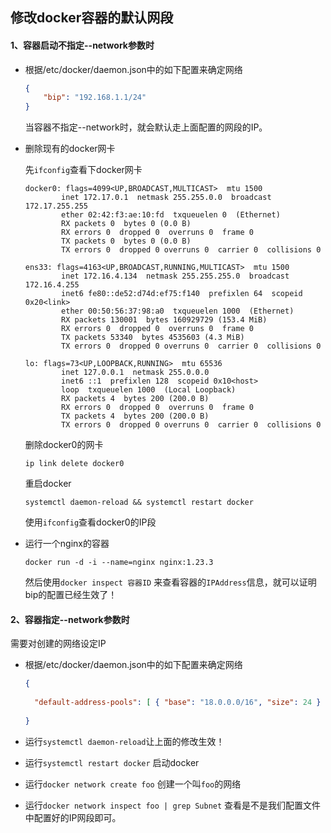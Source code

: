 ## 修改docker容器的默认网段





#### 1、容器启动不指定--network参数时

- 根据/etc/docker/daemon.json中的如下配置来确定网络

  ```json
  {
      "bip": "192.168.1.1/24"
  }
  ```

  当容器不指定--network时，就会默认走上面配置的网段的IP。

  

- 删除现有的docker网卡

  先`ifconfig`查看下docker网卡

  ```shell
  docker0: flags=4099<UP,BROADCAST,MULTICAST>  mtu 1500
          inet 172.17.0.1  netmask 255.255.0.0  broadcast 172.17.255.255
          ether 02:42:f3:ae:10:fd  txqueuelen 0  (Ethernet)
          RX packets 0  bytes 0 (0.0 B)
          RX errors 0  dropped 0  overruns 0  frame 0
          TX packets 0  bytes 0 (0.0 B)
          TX errors 0  dropped 0 overruns 0  carrier 0  collisions 0
  
  ens33: flags=4163<UP,BROADCAST,RUNNING,MULTICAST>  mtu 1500
          inet 172.16.4.134  netmask 255.255.255.0  broadcast 172.16.4.255
          inet6 fe80::de52:d74d:ef75:f140  prefixlen 64  scopeid 0x20<link>
          ether 00:50:56:37:98:a0  txqueuelen 1000  (Ethernet)
          RX packets 130001  bytes 160929729 (153.4 MiB)
          RX errors 0  dropped 0  overruns 0  frame 0
          TX packets 53340  bytes 4535603 (4.3 MiB)
          TX errors 0  dropped 0 overruns 0  carrier 0  collisions 0
  
  lo: flags=73<UP,LOOPBACK,RUNNING>  mtu 65536
          inet 127.0.0.1  netmask 255.0.0.0
          inet6 ::1  prefixlen 128  scopeid 0x10<host>
          loop  txqueuelen 1000  (Local Loopback)
          RX packets 4  bytes 200 (200.0 B)
          RX errors 0  dropped 0  overruns 0  frame 0
          TX packets 4  bytes 200 (200.0 B)
          TX errors 0  dropped 0 overruns 0  carrier 0  collisions 0
  ```

  

  删除docker0的网卡

  ```shell
  ip link delete docker0
  ```

  重启docker

  ```shell
  systemctl daemon-reload && systemctl restart docker
  ```

  使用`ifconfig`查看docker0的IP段

  

- 运行一个nginx的容器

  ```shell
  docker run -d -i --name=nginx nginx:1.23.3
  ```

  然后使用`docker inspect 容器ID` 来查看容器的`IPAddress`信息，就可以证明bip的配置已经生效了！





#### 2、容器指定--network参数时

<span id="need">需要对创建的网络设定IP</span>

- 根据/etc/docker/daemon.json中的如下配置来确定网络

  ```json
  {
    
    "default-address-pools": [ { "base": "18.0.0.0/16", "size": 24 } ]
    
  }
  ```

- 运行`systemctl daemon-reload`让上面的修改生效！

- 运行`systemctl restart docker` 启动docker

- 运行`docker network create foo` 创建一个叫`foo`的网络

- 运行`docker network inspect foo | grep Subnet` 查看是不是我们配置文件中配置好的IP网段即可。